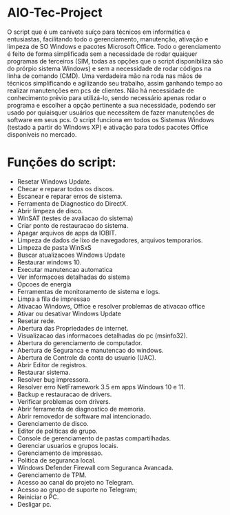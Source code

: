 # AIO-Tec-Project

 O script que é um canivete suíço para técnicos em informática e entusiastas, facilitando todo o gerenciamento, manutenção, ativação e limpeza de SO Windows e pacotes Microsoft Office.
 Todo o gerenciamento é feito de forma simplificada sem a necessidade de rodar quaiquer programas de terceiros (SIM, todas as opções que o script disponibiliza são do prórpio sistema Windows) e sem a necessidade de rodar códigos na linha de comando (CMD). Uma verdadeira mão na roda nas mãos de técnicos simplificando e agilizando seu trabalho, assim ganhando tempo ao realizar manutenções em pcs de clientes.
 Não há necessidade de conhecimento prévio para utilizá-lo, sendo necessário apenas rodar o programa e escolher a opção pertinente a sua necessidade, podendo ser usado por quiaisquer usuários que necessitem de fazer manutenções de software em seus pcs.
 O script funciona em todos os Sistemas Windows (testado a partir do WIndows XP) e ativação para todos pacotes Office disponíveis no mercado.

#
# Funções do script:

* Resetar Windows Update.                                                         
* Checar e reparar todos os discos.                                               
* Escanear e reparar erros de sistema.                                            
* Ferramenta de Diagnostico do DirectX.                                           
* Abrir limpeza de disco.                                                         
* WinSAT (testes de avaliacao do sistema)                                        
* Criar ponto de restauracao do sistema.                                      
* Apagar arquivos de apps da IOBIT.                           
* Limpeza de dados de lixo de navegadores, arquivos temporarios.                 
* Limpeza de  pasta WinSxS                                                       
* Buscar atualizacoes Windows Update                                             
* Restaurar windows 10.                                               
* Executar manutencao automatica                                        
* Ver informacoes detalhadas do sistema                                   
* Opcoes de energia                                                        
* Ferramentas de monitoramento de sistema e logs.                       
* Limpa a fila de impressao                                             
* Ativacao Windows, Office e resolver problemas de ativacao office 
* Ativar ou desativar Windows Update                                
* Resetar rede.                                                          
* Abertura das Propriedades de internet.                            
* Visualizacao das informacoes detalhadas do pc (msinfo32). 
* Abertura do gerenciamento de computador. 
* Abertura de Seguranca e manutencao do windows.
* Abertura de Controle da conta do usuario (UAC).
* Abrir Editor de registros.
* Restaurar sistema.
* Resolver bug impressora.
* Resolver erro NetFramework 3.5 em apps Windows 10 e 11.
* Backup e restauracao de drivers.
* Verificar problemas com drivers.
* Abrir ferramenta de diagnostico de memoria.
* Abrir removedor de software mal intencionado.
* Gerenciamento de disco.
* Editor de politicas de grupo.
* Console de gerenciamento de pastas compartilhadas.
* Gerenciar usuarios e grupos locais.
* Gerenciamento de impressao.
* Politica de seguranca local.
* Windows Defender Firewall com Seguranca Avancada.
* Gerenciamento de TPM.
* Acesso ao canal do projeto no Telegram.
* Acesso ao grupo de suporte no Telegram;
* Reiniciar o PC.
* Desligar pc.
